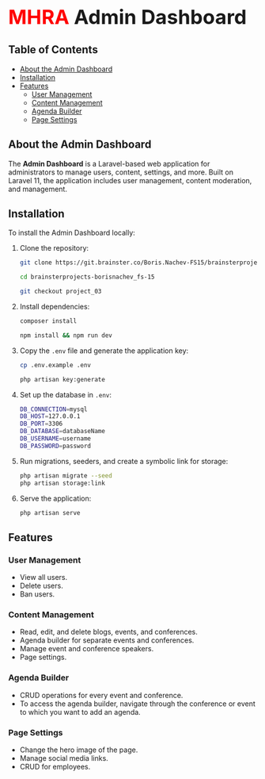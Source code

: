 <span style="font-size: 40px; font-weight: bold"> <span style="color:red ">MHRA</span> Admin Dashboard</span>

## Table of Contents

-   [About the Admin Dashboard](#about-the-admin-dashboard)
-   [Installation](#installation)
-   [Features](#features)
    -   [User Management](#user-management)
    -   [Content Management](#content-management)
    -   [Agenda Builder](#agenda-builder)
    -   [Page Settings](#page-settings)

## About the Admin Dashboard

The **Admin Dashboard** is a Laravel-based web application for administrators to manage users, content, settings, and more. Built on Laravel 11, the application includes user management, content moderation, and management.

## Installation

To install the Admin Dashboard locally:

1. Clone the repository:

    ```bash
    git clone https://git.brainster.co/Boris.Nachev-FS15/brainsterprojects-borisnachev_fs-15

    cd brainsterprojects-borisnachev_fs-15

    git checkout project_03
    ```

2. Install dependencies:

    ```bash
    composer install

    npm install && npm run dev
    ```

3. Copy the `.env` file and generate the application key:

    ```bash
    cp .env.example .env

    php artisan key:generate
    ```

4. Set up the database in `.env`:

    ```bash
    DB_CONNECTION=mysql
    DB_HOST=127.0.0.1
    DB_PORT=3306
    DB_DATABASE=databaseName
    DB_USERNAME=username
    DB_PASSWORD=password
    ```

5. Run migrations, seeders, and create a symbolic link for storage:

    ```bash
    php artisan migrate --seed
    php artisan storage:link
    ```

6. Serve the application:

    ```bash
    php artisan serve
    ```

## Features

### User Management

-   View all users.
-   Delete users.
-   Ban users.

### Content Management

-   Read, edit, and delete blogs, events, and conferences.
-   Agenda builder for separate events and conferences.
-   Manage event and conference speakers.
-   Page settings.

### Agenda Builder

-   CRUD operations for every event and conference.
-   To access the agenda builder, navigate through the conference or event to which you want to add an agenda.

### Page Settings

-   Change the hero image of the page.
-   Manage social media links.
-   CRUD for employees.
